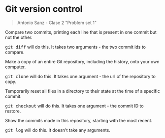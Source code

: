# Git version control

> Antonio Sanz - Clase 2 "Problem set 1"

Compare two commits, printing each line that is present in one commit but not the other.

<kbd>git diff</kbd> will do this. It takes two arguments - the two commit ids to compare. 


Make a copy of an entire Git repository, including the history, onto your own computer.

<kbd>git clone</kbd> will do this. It takes one argument - the url of the repository to copy. 


Temporarily reset all files in a directory to their state at the time of a specific commit.

<kbd>git checkout</kbd> will do this. It takes one argument - the commit ID to restore. 


Show the commits made in this repository, starting with the most recent.

<kbd>git log</kbd> will do this. It doesn't take any arguments.